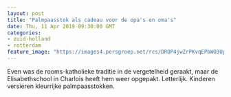 ```yaml
---
layout: post
title: "Palmpaasstok als cadeau voor de opa's en oma's"
date: Thu, 11 Apr 2019 09:30:00 GMT
categories: 
- zuid-holland 
- rotterdam 
feature_image: "https://images4.persgroep.net/rcs/DROP4jwZrPKvqEPbWO3UpCTD1EY/diocontent/145246998/_fitwidth/400/?appId=21791a8992982cd8da851550a453bd7f&quality=0.7"
---
```


Even was de rooms-katholieke traditie in de vergetelheid geraakt, maar de Elisabethschool in Charlois heeft hem weer opgepakt. Letterlijk. Kinderen versieren kleurrijke palmpaasstokken.
